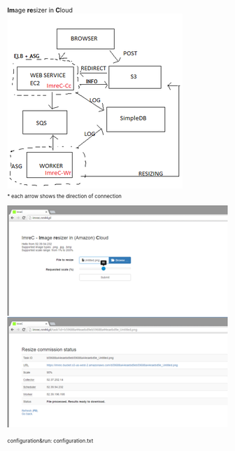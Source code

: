 <b>Im</b>age <b>re</b>sizer in <b>C</b>loud  
<img src="architecture.png?raw=true" alt="ImreC architecture">  
<sub>* each arrow shows the direction of connection</sub>  
  
<img src="screenshot1.PNG?raw=true" alt="ImreC-Cc screenshot1" width="650">  
<img src="screenshot2.PNG?raw=true" alt="ImreC-Wr screenshot2" width="650">
  
<sub>configuration&amp;run: configuration.txt</sub> 
